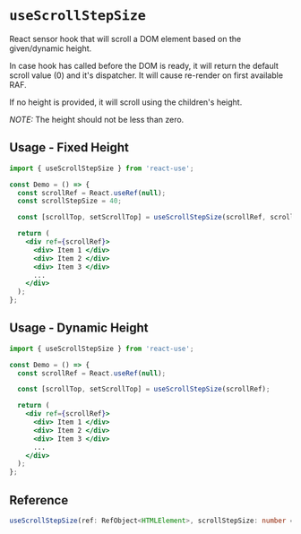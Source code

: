 # `useScrollStepSize`

React sensor hook that will scroll a DOM element based on the given/dynamic height.

In case hook has called before the DOM is ready, it will return the default scroll value (0) and it's dispatcher. It will cause re-render on first available RAF.

If no height is provided, it will scroll using the children's height.

_NOTE:_ The height should not be less than zero.

## Usage - Fixed Height

```jsx
import { useScrollStepSize } from 'react-use';

const Demo = () => {
  const scrollRef = React.useRef(null);
  const scrollStepSize = 40;

  const [scrollTop, setScrollTop] = useScrollStepSize(scrollRef, scrollStepSize);

  return (
    <div ref={scrollRef}>
      <div> Item 1 </div>
      <div> Item 2 </div>
      <div> Item 3 </div>
      ...
    </div>
  );
};
```

## Usage - Dynamic Height

```jsx
import { useScrollStepSize } from 'react-use';

const Demo = () => {
  const scrollRef = React.useRef(null);

  const [scrollTop, setScrollTop] = useScrollStepSize(scrollRef);

  return (
    <div ref={scrollRef}>
      <div> Item 1 </div>
      <div> Item 2 </div>
      <div> Item 3 </div>
      ...
    </div>
  );
};
```

## Reference

```ts
useScrollStepSize(ref: RefObject<HTMLElement>, scrollStepSize: number = 0);
```
